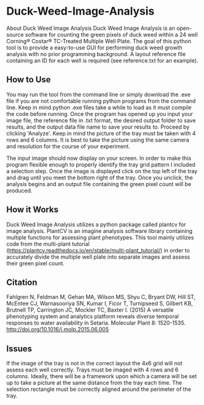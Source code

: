 # Duck-Weed-Image-Analysis
About Duck Weed Image Analysis
Duck Weed Image Analysis is an open-source software for counting the green pixels of duck weed within a 24 well Corning® Costar® TC-Treated Multiple Well Plate. The goal of this python tool is to provide a easy-to-use GUI for performing duck weed growth analysis with no prior programming background. A layout reference file containing an ID for each well is required (see reference.txt for an example).

## How to Use
You may run the tool from the command line or simply download the .exe file if you are not comfortable running python programs from the command line. Keep in mind python .exe files take a while to load as it must compile the code before running. Once the program has opened up you input your image file, the reference file in .txt format, the desired output folder to save results, and the output data file name to save your results to. Proceed by clicking 'Analyze'. Keep in mind the picture of the tray must be taken with 4 rows and 6 columns. It is best to take the picture using the same camera and resolution for the course of your experiment.

The input image should now display on your screen. In order to make this program flexible enough to properly identify the tray grid pattern I included a selection step. Once the image is displayed click on the top left of the tray and drag until you meet the bottom right of the tray. Once you unclick, the analysis begins and an output file containing the green pixel count will be produced.

## How it Works
Duck Weed Image Analysis utilizes a python package called plantcv for image analysis. PlantCV is an imagine analysis software library containing multiple functions for assessing plant phenotypes. This tool mainly utilizes code from the multi-plant tutorial (https://plantcv.readthedocs.io/en/stable/multi-plant_tutorial/) in order to accurately divide the multiple well plate into separate images and assess their green pixel count.

## Citation
Fahlgren N, Feldman M, Gehan MA, Wilson MS, Shyu C, Bryant DW, Hill ST, McEntee CJ, Warnasooriya SN, Kumar I, Ficor T, Turnipseed S, Gilbert KB, Brutnell TP, Carrington JC, Mockler TC, Baxter I. (2015) A versatile phenotyping system and analytics platform reveals diverse temporal responses to water availability in Setaria. Molecular Plant 8: 1520-1535. http://doi.org/10.1016/j.molp.2015.06.005

## Issues
If the image of the tray is not in the correct layout the 4x6 grid will not assess each well correctly. Trays must be imaged with 4 rows and 6 columns. Ideally, there will be a framework upon which a camera will be set up to take a picture at the same distance from the tray each time. The selection rectangle must be correctly aligned around the perimeter of the tray.
